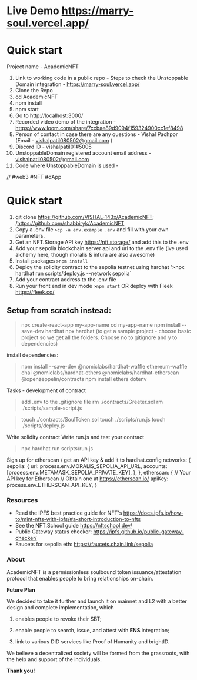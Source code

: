 # Live Demo https://marry-soul.vercel.app/

# Quick start

Project name - AcademicNFT

1. Link to working code in a public repo - Steps to check the Unstoppable Domain integration - https://marry-soul.vercel.app/
2. Clone the Repo
3. cd AcademicNFT
4. npm install
5. npm start
6. Go to http://localhost:3000/
7. Recorded video demo of the integration - https://www.loom.com/share/7ccbae89d9094f159324900cc1ef8498
8. Person of contact in case there are any questions - Vishal Pachpor (Email - vishalpatil080502@gmail.com )
9. Discord ID - vishalpatil01#5005
10. UnstoppableDomain registered account email address - vishalpatil080502@gmail.com
11. Code where UnstoppableDomain is used -

// #web3 #NFT #dApp

# Quick start

1. git clone https://github.com/VISHAL-143x/AcademicNFT; /https://github.com/shabbiryk/AcademicNFT
2. Copy a .env file `>cp -a env.example .env` and fill with your own parameters.
3. Get an NFT.Storage API key https://nft.storage/ and add this to the .env
4. Add your sepolia blockchain server api and url to the .env file (ive used alchemy here, though moralis & infura are also awesome)
5. Install packages `>npm install`
6. Deploy the solidity contract to the sepolia testnet using hardhat '>npx hardhat run scripts/deploy.js --network sepolia`
7. Add your contract address to the .env file
8. Run your front end in dev mode `>npm start` OR deploy with Fleek https://fleek.co/

## Setup from scratch instead:

> npx create-react-app my-app-name
> cd my-app-name
> npm install --save-dev hardhat
> npx hardhat (to get a sample project - choose basic project so we get all the folders. Choose no to gitignore and y to dependencies)

install dependencies:

> npm install --save-dev @nomiclabs/hardhat-waffle ethereum-waffle chai @nomiclabs/hardhat-ethers @nomiclabs/hardhat-etherscan @openzeppelin/contracts
> npm install ethers dotenv

Tasks - development of contract

> add .env to the .gitignore file
> rm ./contracts/Greeter.sol
> rm ./scripts/sample-script.js

> touch ./contracts/SoulToken.sol
> touch ./scripts/run.js
> touch ./scripts/deploy.js

Write solidity contract
Write run.js and test your contract

> npx hardhat run scripts/run.js

Sign up for etherscan / get an API key & add it to hardhat.config
networks: {
sepolia: {
url: process.env.MORALIS_SEPOLIA_API_URL,
accounts: [process.env.METAMASK_SEPOLIA_PRIVATE_KEY],
},
},
etherscan: {
// Your API key for Etherscan
// Obtain one at https://etherscan.io/
apiKey: process.env.ETHERSCAN_API_KEY,
}

### Resources

- Read the IPFS best practice guide for NFT's https://docs.ipfs.io/how-to/mint-nfts-with-ipfs/#a-short-introduction-to-nfts
- See the NFT.School guide https://nftschool.dev/
- Public Gateway status checker: https://ipfs.github.io/public-gateway-checker/
- Faucets for sepolia eth: https://faucets.chain.link/sepolia

### About

AcademicNFT is a permissionless soulbound token issuance/attestation protocol that enables people to bring relationships on-chain.

**Future Plan**

We decided to take it further and launch it on mainnet and L2 with a better design and complete implementation, which

1. enables people to revoke their SBT;

2. enable people to search, issue, and attest with **ENS** integration;

3. link to various DID services like Proof of Humanity and brightID.

We believe a decentralized society will be formed from the grassroots, with the help and support of the individuals.

**Thank you!**
